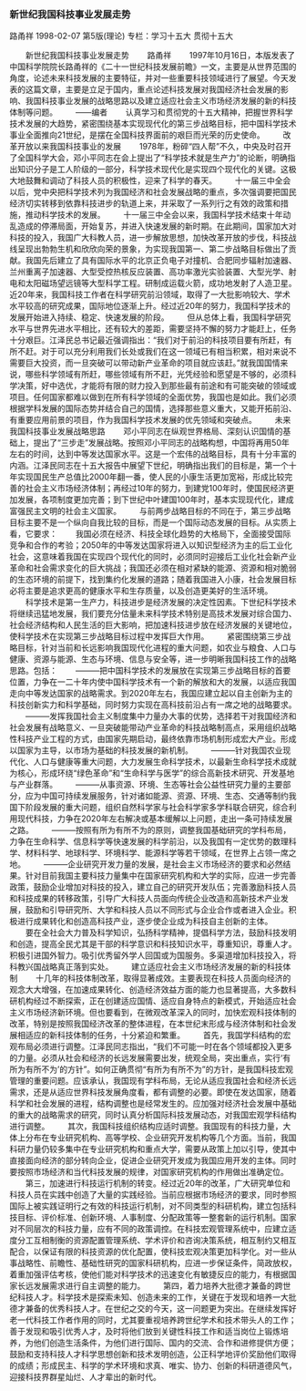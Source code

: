 ### 新世纪我国科技事业发展走势
路甬祥
1998-02-07
第5版(理论)
专栏：学习十五大  贯彻十五大

　　新世纪我国科技事业发展走势
　　路甬祥
　　1997年10月16日，本版发表了中国科学院院长路甬祥的《二十一世纪科技发展前瞻》一文，主要是从世界范围的角度，论述未来科技发展的主要特征，并对一些重要科技领域进行了展望。今天发表的这篇文章，主要是立足于国内，重点论述科技发展对我国经济社会发展的影响、我国科技事业发展的战略思路以及建立适应社会主义市场经济发展的新的科技体制等问题。
　　——编者
　　认真学习和贯彻党的十五大精神，把握世界科学技术发展的大趋势，紧密围绕基本实现现代化的第三步战略目标，把中国科学技术事业全面推向21世纪，是摆在全国科技界面前的艰巨而光荣的历史使命。
　　改革开放以来我国科技事业的发展
　　1978年，粉碎“四人帮”不久，中央及时召开了全国科学大会，邓小平同志在会上提出了“科学技术就是生产力”的论断，明确指出知识分子是工人阶级的一部分，科学技术现代化是实现四个现代化的关键。这极大地鼓舞和调动了科技人员的积极性，迎来了科学的春天。
　　十一届三中全会以后，党中央把科学技术列为我国经济和社会发展战略的重点，多次强调要把国民经济切实转移到依靠科技进步的轨道上来，并采取了一系列行之有效的政策和措施，推动科学技术的发展。
　　十一届三中全会以来，我国科学技术结束十年动乱造成的停滞局面，开始复苏，并进入快速发展的新时期。在此期间，国家加大对科技的投入，我国广大科教人员，进一步解放思想，加快改革开放的步伐，科技战线呈现出勃勃生机和欣欣向荣的景象，为实现我国第一、第二步战略目标做出了贡献。我国先后建立了具有国际水平的北京正负电子对撞机、合肥同步辐射加速器、兰州重离子加速器、大型受控热核反应装置、高功率激光实验装置、大型光学、射电和太阳磁场望远镜等大型科学工程。研制成运载火箭，成功地发射了人造卫星。近20年来，我国科技工作者在科学研究前沿领域，取得了一大批影响较大、学术水平较高的研究成果，国际地位逐渐上升。经过近20年的努力，我国科学技术的发展开始进入持续、稳定、快速发展的阶段。
　　但从总体上看，我国科学研究水平与世界先进水平相比，还有较大的差距，需要坚持不懈的努力才能赶上，任务十分艰巨。江泽民总书记最近强调指出：“我们对于前沿的科技项目要有所赶，有所不赶。对于可以充分利用我们长处或我们在这一领域已有相当积累，相对来说不需要巨大投资，而一旦突破可以带动新产业革命的项目就应该赶。”就我国国情来说，哪些科学领域有所赶，哪些领域有所不赶，光凭经验和愿望是不够的，必须科学决策，好中选优，才能将有限的财力投入到那些最有前途和有可能突破的领域或项目。任何国家都难以做到在所有科学领域的全面优势，我国也是如此。我们必须根据学科发展的国际态势并结合自己的国情，选择那些意义重大，又能开拓前沿、有重要应用前景的项目，作为我国科学技术发展的优先领域和突破点。
　　未来我国科技事业发展战略思路
　　邓小平同志在纵观世界格局、深刻认识国情的基础上，提出了“三步走”发展战略。按照邓小平同志的战略构想，中国将再用50年左右的时间，达到中等发达国家水平。这是一个宏伟的战略目标，具有十分丰富的内涵。江泽民同志在十五大报告中展望下世纪，明确指出我们的目标是，第一个十年实现国民生产总值比2000年翻一番，使人民的小康生活更加宽裕，形成比较完善的社会主义市场经济体制；再经过10年的努力，到建党100年时，使国民经济更加发展，各项制度更加完善；到下世纪中叶建国100年时，基本实现现代化，建成富强民主文明的社会主义国家。
　　与前两步战略目标的不同在于，第三步战略目标主要不是一个纵向自我比较的目标，而是一个国际动态发展的目标。从实质上看，它要求：
　　我国必须在经济、科技全球化趋势的大格局下，全面接受国际竞争和合作的考验；2050年的中等发达国家将进入以知识型经济为主的后工业化社会，这意味着我国在实现四个现代化的同时，必须同时迎接后工业化社会新产业革命和社会需求变化的巨大挑战；我国还必须在相对紧缺的能源、资源和相对脆弱的生态环境的前提下，找到集约化发展的道路；随着我国进入小康，社会发展目标必将主要是追求更高的健康水平和生存质量，以及创造更美好的生活环境。
　　科学技术是第一生产力，科技进步是经济发展的决定性因素。下世纪科学技术将继续迅猛地发展，我们要充分估量未来科学技术特别是高技术发展对综合国力、社会经济结构和人民生活的巨大影响，把加速科技进步放在经济发展的关键地位，使科学技术在实现第三步战略目标过程中发挥巨大作用。
　　紧密围绕第三步战略目标，针对当前和长远影响我国现代化进程的重大问题，如农业与粮食、人口与健康、资源与能源、生态与环境、信息与安全等，进一步明晰我国科技工作的战略思路。包括：
　　———把中国科学技术的发展放在实现第三步战略目标的首要位置，力争在一二十年内使中国科学技术有一个新的解放和大的发展，以适应我国走向中等发达国家的战略需求。到2020年左右，我国应建立起以自主创新为主的科技创新实力和科学基础，同时努力实现在高科技前沿占有一席之地的战略要求。
　　———发挥我国社会主义制度集中力量办大事的优势，选择若干对我国经济和社会发展有战略意义、一旦突破能带动产业革命的科技战略制高点，采用组织战略性科技产业工程的方式，由国家先期启动，最终依靠市场机制形成宏大产业。形成以国家为主导，以市场为基础的科技发展的新机制。
　　———针对我国农业现代化、人口与健康等重大问题，大力发展生命科学技术，以最新生命科学技术成就为核心，形成环绕“绿色革命”和“生命科学与医学”的综合高新技术研究、开发基地与产业群落。
　　———从事资源、环境、生态等社会公益性研究力量的主要部分，应为中国可持续发展服务，针对诸如能源、资源、环境、生态、交通等制约我国下阶段发展的重大问题，组织自然科学家与社会科学家多学科联合研究，综合利用现代科技，力争在2020年左右解决或基本缓解以上问题，走出一条可持续发展之路。
　　———按照有所为有所不为的原则，调整我国基础研究的学科布局，力争在生命科学、信息科学等快速发展的科学前沿，以及我国有一定优势的数理科学、材料科学、地球科学、环境科学、能源科学等若干领域，在世界上占领一席之地。
　　———企业研究开发力量的发展，是社会主义市场经济的要求和必然结果。针对目前我国主要科技力量集中在国家研究机构和大学的实际，应进一步完善政策，鼓励企业增加对科技的投入，建立自己的研究开发队伍；完善激励科技人员和科技成果的转移政策，引导广大科技人员面向传统企业改造和高新技术产业发展，鼓励和引导研究所、大学和科技人员以不同形式与企业合作或者进入企业。积极进行成果转化和创造高科技产业，逐步使企业成为科技自主创新的主体。
　　要在全社会大力普及科学知识，弘扬科学精神，提倡科学方法，鼓励科技发明和创造，提高全民尤其是干部的科学意识和科技知识水平，尊重知识，尊重人才。积极引进国外智力。吸引优秀留外学人回国或为国服务。多渠道增加科技投入，将科教兴国战略真正落到实处。
　　建立适应社会主义市场经济发展的新的科技体制
　　十几年的科技体制改革，取得显著成效。主要表现在科技人员面向经济的观念大大增强，在加速成果转化、创造经济效益方面的能力也显著提高，大多数科研机构经过不断探索，正在创建适应国情、适应自身特点的新模式，开始适应社会主义市场经济新环境。但也要看到，在微观改革深入的同时，加快宏观科技体制的改革，特别是按照我国经济改革的整体进程，在本世纪末形成与经济体制和社会发展相适应的新科技体制的任务，十分紧迫和繁重。
　　首先，我国学科结构的宏观布局必须进行调整。江泽民同志指出，“我们不可能一时在各个领域都投入更多的力量。必须从社会和经济的长远发展需要出发，统观全局，突出重点，实行‘有所为有所不为’的方针”。如何正确贯彻“有所为有所不为”的方针，是我国科技宏观管理的重要问题。应该承认，我国现有学科布局，无论从适应我国社会和经济长远需求，还是从适应世界科技发展角度看，都有调整的必要。即使在发达国家，随着科学和社会发展的进程，结构调整也是经常发生的。应加强对经济社会发展中基础的重大的战略需求的研究，同时认真分析国际科技发展动态，对我国宏观学科结构进行调整。
　　其次，我国科技组织结构应适时调整。我国现有的科技力量，大体上分布在专业研究机构、高等学校、企业研究开发机构等几个方面。当前，我国科研力量仍较多集中在专业研究机构和重点大学，需要从政策上加以引导，使其中直接面向经济的部分转向企业，促进企业研究开发成为我国应用开发的主体。同时要按照市场经济和当代科技发展的规律，对国家研究机构的作用做出准确定位。
　　第三，加速进行科技运行机制的转变。经过近20年的改革，广大研究单位和科技人员在实践中创造了大量的实践经验。当前应根据市场经济的要求，同时参照国际上被实践证明行之有效的科技运行机制，对不同类型的科研机构，建立包括科技目标、评价标准、创新环境、人事制度、分配政策等一整套新的运行机制。国家对不同层次的科技力量，应有不同的政策调控。在科技宏观管理系统中，应建立适度分工互相制衡的资源配置管理系统、学术评价和咨询决策系统，相互制约又相互配合，以保证有限的科技资源的优化配置，使科技宏观决策更加科学化。对一些从事战略性、前瞻性、基础性研究的国家科研机构，应进一步保证条件，简政放权，着重加强评估考核，使他们能对科学技术的迅速变化有敏捷反应的能力，有根据国家长远发展需求进行自主调整的能力。
　　第四，着力培养大批德才兼备的跨世纪科技人才。科学技术是探索未知、创造未来的工作，关键在于发现和培养一大批德才兼备的优秀科技人才。在世纪之交的今天，这一问题更为突出。在继续发挥好老一代科技工作者作用的同时，尤其要重视培养跨世纪学术和技术带头人的工作；善于发现和吸引优秀人才，及时将他们放到关键性科技工作和适当岗位上锻炼培养，为他们创造生活条件，为他们进行国际、国内的交流、合作和进修提供方便；鼓励和支持科技人才科学思想创新和技术发明创造，公正科学地评价奖励他们取得的成绩；形成民主、科学的学术环境和求真、唯实、协力、创新的科研道德风气，迎接科技界群星灿烂、人才辈出的新时代。
